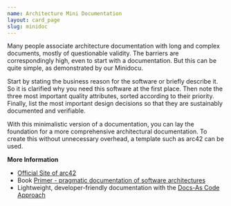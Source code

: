```yaml
---
name: Architecture Mini Documentation
layout: card_page
slug: minidoc
---
```

Many people associate architecture documentation with long and complex documents, mostly of questionable validity. The barriers are correspondingly high, even to start with a documentation. But this can be quite simple, as demonstrated by our Minidocu.

Start by stating the business reason for the software or briefly describe it. So
it is clarified why you need this software at the first place. Then note the three most important quality attributes, sorted according to their priority. Finally, list the most important design decisions so that they are sustainably documented and verifiable.

With this minimalistic version of a documentation, you can lay the foundation for a more comprehensive architectural documentation.
To create this without unnecessary overhead, a template such as arc42 can be used.

**More Information**

* [Official Site of arc42](https://arc42.org/)
* Book [Primer - pragmatic documentation of software architectures](https://leanpub.com/arc42-primer)
* Lightweight, developer-friendly documentation with the [Docs-As Code Approach](https://docs-as-co.de/)

